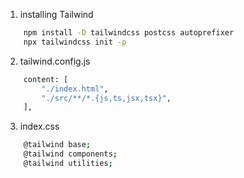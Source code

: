 1. installing Tailwind
```bash
    npm install -D tailwindcss postcss autoprefixer
    npx tailwindcss init -p
```

2. tailwind.config.js
```bash
    content: [
        "./index.html",
        "./src/**/*.{js,ts,jsx,tsx}",
    ],
```

3. index.css
```bash
    @tailwind base;
    @tailwind components;
    @tailwind utilities;
```